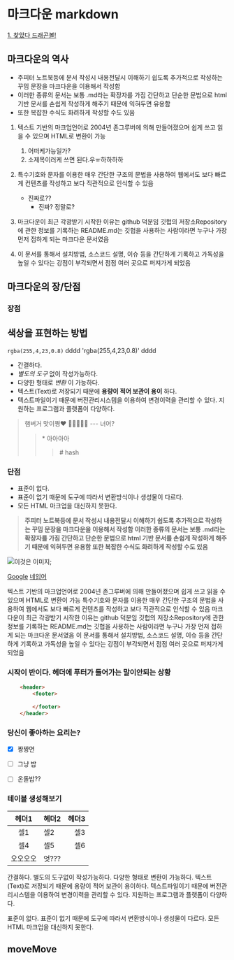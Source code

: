 # 마크다운 markdown
[1. 찾았다 드래곤볼!](#movemove)


## 마크다운의 역사

* 주피터 노트북등에 문서 작성시 내용전달시 이해하기 쉽도록 추가적으로 작성하는 꾸밈 문장을 마크다운을 이용해서 작성함
* 이러한 종류의 문서는 보통 .md라는 확장자를 가짐
간단하고 단순한 문법으로 html 기반 문서를 손쉽게 작성하게 해주기 때문에 익혀두면 유용함
* 또한 복잡한 수식도 화려하게 작성할 수도 있음

1. 텍스트 기반의 마크업언어로 2004년 존그루버에 의해 만들어졌으며 쉽게 쓰고 읽을 수 있으며 HTML로 변환이 가능
   1. 어떠케가능일가?
   2. 소제목이러케 쓰면 된다.우ㅠ하하하하 
   
2. 특수기호와 문자를 이용한 매우 간단한 구조의 문법을 사용하여 웹에서도 보다 빠르게 컨텐츠를 작성하고 보다 직관적으로 인식할 수 있음
   * 진짜로??
     + 진짜? 정말로?
3. 마크다운이 최근 각광받기 시작한 이유는 github 덕분임
깃헙의 저장소Repository에 관한 정보를 기록하는 README.md는 깃헙을 사용하는 사람이라면 누구나 가장 먼저 접하게 되는 마크다운 문서였음 
4. 이 문서를 통해서 설치방법, 소스코드 설명, 이슈 등을 간단하게 기록하고 가독성을 높일 수 있다는 강점이 부각되면서 점점 여러 곳으로 퍼져가게 되었음

## 마크다운의 장/단점

### 장점

## 색상을 표현하는 방법
` rgba(255,4,23,0.8) ` dddd
'rgba(255,4,23,0.8)' dddd


* 간결하다.
* _별도의 도구_ 없이 작성가능하다.
* 다양한 형태로 _변환_ 이 가능하다.
* 텍스트(Text)로 저장되기 때문에 __용량이 적어 보관이 용이__ 하다.
* 텍스트파일이기 때문에 버전관리시스템을 이용하여 변경이력을 관리할 수 있다.
지원하는 프로그램과 플랫폼이 다양하다.

> 햄버거 맛이쪙♥ 🍔🍔🍔🍔🍔 --- 너어?
>> \* 아아아아
>>> \# hash 

### 단점
* 표준이 없다.
* 표준이 없기 때문에 도구에 따라서 변환방식이나 생성물이 다르다.
* 모든 HTML 마크업을 대신하지 못한다.


> **주피터 노트북등에 문서 작성시 내용전달시 이해하기 쉽도록 추가적으로 작성하는 꾸밈 문장을 마크다운을 이용해서 작성함
이러한 종류의 문서는 보통 .md라는 확장자를 가짐
간단하고 단순한 문법으로 html 기반 문서를 손쉽게 작성하게 해주기 때문에 익혀두면 유용함
또한 복잡한 수식도 화려하게 작성할 수도 있음** 


![이것은 이미지]('C:\Users\fullstack\Documents\html5\img\book.png');

[Google](https://www.google.com)
[네입어](https://m.naver.com)

텍스트 기반의 마크업언어로 2004년 존그루버에 의해 만들어졌으며 쉽게 쓰고 읽을 수 있으며 HTML로 변환이 가능
특수기호와 문자를 이용한 매우 간단한 구조의 문법을 사용하여 웹에서도 보다 빠르게 컨텐츠를 작성하고 보다 직관적으로 인식할 수 있음
마크다운이 최근 각광받기 시작한 이유는 github 덕분임
깃헙의 저장소Repository에 관한 정보를 기록하는 README.md는 깃헙을 사용하는 사람이라면 누구나 가장 먼저 접하게 되는 마크다운 문서였음
이 문서를 통해서 설치방법, 소스코드 설명, 이슈 등을 간단하게 기록하고 가독성을 높일 수 있다는 강점이 부각되면서 점점 여러 곳으로 퍼져가게 되었음

### 시작이 반이다. 헤더에 푸터가 들어가는 말이안되는 상황
```html
    <header>
        <footer>
            
        </footer>
    </header> 
```

### 당신이 좋아하는 요리는?
-[x] 짱짱면
-[ ] 그냥 밥 
- [ ] 온돌밥??


### 테이블 생성해보기

헤더1 | 헤더2  | 헤더3
:---: |:-----| ---:
셀1 | 셀2   | 셀3
셀4| 셀5   | 셀6
오오오오| 엇??? 



간결하다.
별도의 도구없이 작성가능하다.
다양한 형태로 변환이 가능하다.
텍스트(Text)로 저장되기 때문에 용량이 적어 보관이 용이하다.
텍스트파일이기 때문에 버전관리시스템을 이용하여 변경이력을 관리할 수 있다.
지원하는 프로그램과 플랫폼이 다양하다.

표준이 없다.
표준이 없기 때문에 도구에 따라서 변환방식이나 생성물이 다르다.
모든 HTML 마크업을 대신하지 못한다.

## moveMove